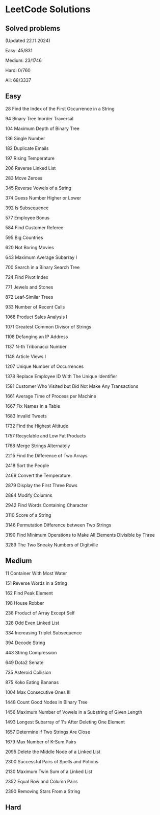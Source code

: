 # LeetCode Solutions

## Solved problems

(Updated 22.11.2024)

Easy: 45/831

Medium: 23/1746

Hard: 0/760

All: 68/3337

## Easy

28 Find the Index of the First Occurrence in a String

94 Binary Tree Inorder Traversal

104 Maximum Depth of Binary Tree

136 Single Number

182 Duplicate Emails

197 Rising Temperature

206 Reverse Linked List

283 Move Zeroes

345 Reverse Vowels of a String

374 Guess Number Higher or Lower

392 Is Subsequence

577 Employee Bonus

584 Find Customer Referee

595 Big Countries

620 Not Boring Movies

643 Maximum Average Subarray I

700 Search in a Binary Search Tree

724 Find Pivot Index

771 Jewels and Stones

872 Leaf-Similar Trees

933 Number of Recent Calls

1068 Product Sales Analysis I

1071 Greatest Common Divisor of Strings

1108 Defanging an IP Address

1137 N-th Tribonacci Number

1148 Article Views I

1207 Unique Number of Occurrences

1378 Replace Employee ID With The Unique Identifier

1581 Customer Who Visited but Did Not Make Any Transactions

1661 Average Time of Process per Machine

1667 Fix Names in a Table

1683 Invalid Tweets

1732 Find the Highest Altitude

1757 Recyclable and Low Fat Products

1768 Merge Strings Alternately

2215 Find the Difference of Two Arrays

2418 Sort the People

2469 Convert the Temperature

2879 Display the First Three Rows

2884 Modify Columns

2942 Find Words Containing Character

3110 Score of a String

3146 Permutation Difference between Two Strings

3190 Find Minimum Operations to Make All Elements Divisible by Three

3289 The Two Sneaky Numbers of Digitville

## Medium

11 Container With Most Water

151 Reverse Words in a String

162 Find Peak Element

198 House Robber

238 Product of Array Except Self

328 Odd Even Linked List

334 Increasing Triplet Subsequence

394 Decode String

443 String Compression

649 Dota2 Senate

735 Asteroid Collision

875 Koko Eating Bananas

1004 Max Consecutive Ones III

1448 Count Good Nodes in Binary Tree

1456 Maximum Number of Vowels in a Substring of Given Length

1493 Longest Subarray of 1's After Deleting One Element

1657 Determine if Two Strings Are Close

1679 Max Number of K-Sum Pairs

2095 Delete the Middle Node of a Linked List

2300 Successful Pairs of Spells and Potions

2130 Maximum Twin Sum of a Linked List

2352 Equal Row and Column Pairs

2390 Removing Stars From a String

## Hard
